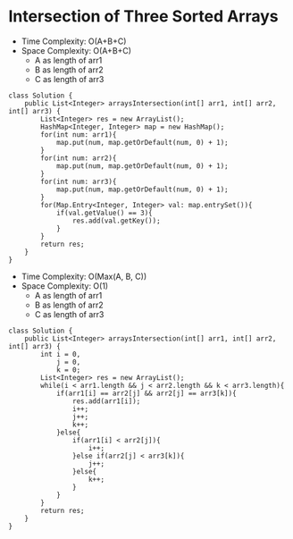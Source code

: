 # Intersection of Three Sorted Arrays

- Time Complexity: O(A+B+C)
- Space Complexity: O(A+B+C)
  - A as length of arr1
  - B as length of arr2
  - C as length of arr3

```
class Solution {
    public List<Integer> arraysIntersection(int[] arr1, int[] arr2, int[] arr3) {
        List<Integer> res = new ArrayList();
        HashMap<Integer, Integer> map = new HashMap();
        for(int num: arr1){
            map.put(num, map.getOrDefault(num, 0) + 1);
        }
        for(int num: arr2){
            map.put(num, map.getOrDefault(num, 0) + 1);
        }
        for(int num: arr3){
            map.put(num, map.getOrDefault(num, 0) + 1);
        }
        for(Map.Entry<Integer, Integer> val: map.entrySet()){
            if(val.getValue() == 3){
                res.add(val.getKey());
            }
        }
        return res;
    }
}
```

- Time Complexity: O(Max(A, B, C))
- Space Complexity: O(1)
  - A as length of arr1
  - B as length of arr2
  - C as length of arr3

```
class Solution {
    public List<Integer> arraysIntersection(int[] arr1, int[] arr2, int[] arr3) {
        int i = 0,
            j = 0,
            k = 0;
        List<Integer> res = new ArrayList();
        while(i < arr1.length && j < arr2.length && k < arr3.length){
            if(arr1[i] == arr2[j] && arr2[j] == arr3[k]){
                res.add(arr1[i]);
                i++;
                j++;
                k++;
            }else{
                if(arr1[i] < arr2[j]){
                    i++;
                }else if(arr2[j] < arr3[k]){
                    j++;
                }else{
                    k++;
                }
            }
        }
        return res;
    }
}
```
